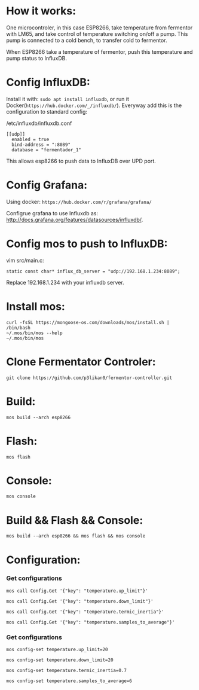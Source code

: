 # How it works:

One microcontroler, in this case ESP8266, take temperature from fermentor with LM65, and take control of temperature switching on/off a pump.
This pump is connected to a cold bench, to transfer cold to fermentor.

When ESP8266 take a temperature of fermentor, push this temperature and pump status to InfluxDB.

# Config InfluxDB:

Install it with: `sudo apt install influxdb`, or run it Docker(`https://hub.docker.com/_/influxdb/`). Everyway add this is the configuration to standard config:

/etc/influxdb/influxdb.conf

```
[[udp]]
  enabled = true
  bind-address = ":8089"
  database = "fermentador_1"
```

This allows esp8266 to push data to InfluxDB over UPD port.

# Config Grafana:

Using docker: `https://hub.docker.com/r/grafana/grafana/`

Configrue grafana to use Influxdb as: http://docs.grafana.org/features/datasources/influxdb/.

# Config mos to push to InfluxDB:

vim src/main.c:

```
static const char* influx_db_server = "udp://192.168.1.234:8089";
```

Replace 192.168.1.234 with your influxdb server.

# Install mos:

```
curl -fsSL https://mongoose-os.com/downloads/mos/install.sh | /bin/bash
~/.mos/bin/mos --help      
~/.mos/bin/mos
```

# Clone Fermentator Controler:

```
git clone https://github.com/p3likan0/fermentor-controller.git
```


# Build:

```
mos build --arch esp8266
```

# Flash:

```
mos flash
```

# Console:

```
mos console
```

# Build && Flash && Console:

```
mos build --arch esp8266 && mos flash && mos console  
```

# Configuration:

### Get configurations 

```
mos call Config.Get '{"key": "temperature.up_limit"}'
```

```
mos call Config.Get '{"key": "temperature.down_limit"}'
```

```
mos call Config.Get '{"key": "temperature.termic_inertia"}'
```

```
mos call Config.Get '{"key": "temperature.samples_to_average"}'
```

### Get configurations 

```
mos config-set temperature.up_limit=20
```

```
mos config-set temperature.down_limit=20
```

```
mos config-set temperature.termic_inertia=0.7
```

```
mos config-set temperature.samples_to_average=6
```


